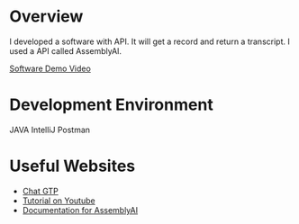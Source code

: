 # Overview

I developed a software with API. It will get a record and return a transcript.
I used a API called AssemblyAI.

[Software Demo Video](https://youtu.be/V9PkKOA_E-A)

# Development Environment

JAVA
IntelliJ
Postman

# Useful Websites

* [Chat GTP](https://chat.openai.com/)
* [Tutorial on Youtube](https://youtu.be/9oq7Y8n1t00?si=rAzoVsmNlMfFkm7o)
* [Documentation for AssemblyAI](https://www.assemblyai.com/dashboard/signup)